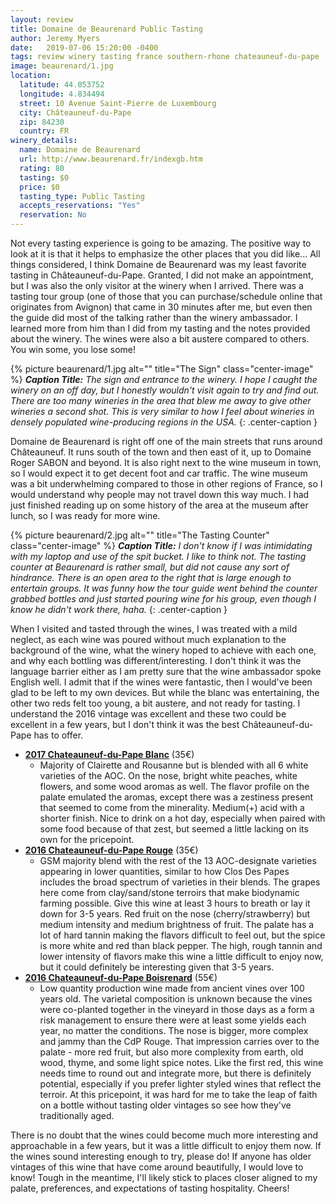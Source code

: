 ```yaml
---
layout: review
title: Domaine de Beaurenard Public Tasting
author: Jeremy Myers
date:   2019-07-06 15:20:00 -0400
tags: review winery tasting france southern-rhone chateauneuf-du-pape
image: beaurenard/1.jpg
location:
  latitude: 44.053752
  longitude: 4.834494
  street: 10 Avenue Saint-Pierre de Luxembourg
  city: Châteauneuf-du-Pape
  zip: 84230
  country: FR
winery_details:
  name: Domaine de Beaurenard
  url: http://www.beaurenard.fr/indexgb.htm
  rating: 80
  tasting: $0
  price: $0
  tasting_type: Public Tasting
  accepts_reservations: "Yes"
  reservation: No
---
```

Not every tasting experience is going to be amazing.  The positive way to look at it is that it helps to emphasize the other places that you did like...  All things considered, I think Domaine de Beaurenard was my least favorite tasting in Châteauneuf-du-Pape.  Granted, I did not make an appointment, but I was also the only visitor at the winery when I arrived.  There was a tasting tour group (one of those that you can purchase/schedule online that originates from Avignon) that came in 30 minutes after me, but even then the guide did most of the talking rather than the winery ambassador.  I learned more from him than I did from my tasting and the notes provided about the winery.  The wines were also a bit austere compared to others.  You win some, you lose some!

{% picture beaurenard/1.jpg alt="" title="The Sign" class="center-image" %}
***Caption Title:*** *The sign and entrance to the winery.  I hope I caught the winery on an off day, but I honestly wouldn't visit again to try and find out.  There are too many wineries in the area that blew me away to give other wineries a second shot.  This is very similar to how I feel about wineries in densely populated wine-producing regions in the USA.*
{: .center-caption }

Domaine de Beaurenard is right off one of the main streets that runs around Châteauneuf.  It runs south of the town and then east of it, up to Domaine Roger SABON and beyond.  It is also right next to the wine museum in town, so I would expect it to get decent foot and car traffic.  The wine museum was a bit underwhelming compared to those in other regions of France, so I would understand why people may not travel down this way much.  I had just finished reading up on some history of the area at the museum after lunch, so I was ready for more wine.

{% picture beaurenard/2.jpg alt="" title="The Tasting Counter" class="center-image" %}
***Caption Title:*** *I don't know if I was intimidating with my laptop and use of the spit bucket.  I like to think not.  The tasting counter at Beaurenard is rather small, but did not cause any sort of hindrance.  There is an open area to the right that is large enough to entertain groups.  It was funny how the tour guide went behind the counter grabbed bottles and just started pouring wine for his group, even though I know he didn't work there, haha.*
{: .center-caption }

When I visited and tasted through the wines, I was treated with a mild neglect, as each wine was poured without much explanation to the background of the wine, what the winery hoped to achieve with each one, and why each bottling was different/interesting.  I don't think it was the language barrier either as I am pretty sure that the wine ambassador spoke English well.  I admit that if the wines were fantastic, then I would've been glad to be left to my own devices.  But while the blanc was entertaining, the other two reds felt too young, a bit austere, and not ready for tasting.  I understand the 2016 vintage was excellent and these two could be excellent in a few years, but I don't think it was the best Châteauneuf-du-Pape has to offer.  

* [**2017 Chateauneuf-du-Pape Blanc**]() (35€)
  * Majority of Clairette and Rousanne but is blended with all 6 white varieties of the AOC.  On the nose, bright white peaches, white flowers, and some wood aromas as well.  The flavor profile on the palate emulated the aromas, except there was a zestiness present that seemed to come from the minerality.  Medium(+) acid with a shorter finish.  Nice to drink on a hot day, especially when paired with some food because of that zest, but seemed a little lacking on its own for the pricepoint.
* [**2016 Chateauneuf-du-Pape Rouge**]() (35€)
  * GSM majority blend with the rest of the 13 AOC-designate varieties appearing in lower quantities, similar to how Clos Des Papes includes the broad spectrum of varieties in their blends.  The grapes here come from clay/sand/stone terroirs that make biodynamic farming possible.  Give this wine at least 3 hours to breath or lay it down for 3-5 years.  Red fruit on the nose (cherry/strawberry) but medium intensity and medium brightness of fruit.  The palate has a lot of hard tannin making the flavors difficult to feel out, but the spice is more white and red than black pepper.  The high, rough tannin and lower intensity of flavors make this wine a little difficult to enjoy now, but it could definitely be interesting given that 3-5 years.
* [**2016 Chateauneuf-du-Pape Boisrenard**]() (55€)
  * Low quantity production wine made from ancient vines over 100 years old.  The varietal composition is unknown because the vines were co-planted together in the vineyard in those days as a form a risk management to ensure there were at least some yields each year, no matter the conditions.  The nose is bigger, more complex and jammy than the CdP Rouge.  That impression carries over to the palate - more red fruit, but also more complexity from earth, old wood, thyme, and some light spice notes.  Like the first red, this wine needs time to round out and integrate more, but there is definitely potential, especially if you prefer lighter styled wines that reflect the terroir.  At this pricepoint, it was hard for me to take the leap of faith on a bottle without tasting older vintages so see how they've traditionally aged.

There is no doubt that the wines could become much more interesting and approachable in a few years, but it was a little difficult to enjoy them now.  If the wines sound interesting enough to try, please do!  If anyone has older vintages of this wine that have come around beautifully, I would love to know!  Tough in the meantime, I'll likely stick to places closer aligned to my palate, preferences, and expectations of tasting hospitality.  Cheers!

